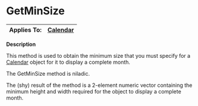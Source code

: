 




<h1 class="heading"><span class="name">GetMinSize</span></h1>

| Applies To: | [Calendar](./calendar.md) |
| --- | ---  |


**Description**


This method is used to obtain the minimum size that you must specify for a [Calendar](./calendar.md) object for it to display a complete month.


The GetMinSize method is niladic.


The (shy) result of the method is a 2-element numeric vector containing the minimum height and width required for the object to display a complete month.



